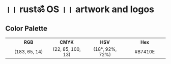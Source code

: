 # ।। rustॐ OS ।। artwork and logos

## Color Palette

<table style="text-align:center">
	<tr>
		<th></th>
		<th width="175">RGB</th>
		<th width="175">CMYK</th>
		<th width="175">HSV</th>
		<th width="175">Hex</th>
	</tr>
		<td><img src="./other/B7410E.svg" width="20"></td>
		<td>(183, 65, 14)</td>
		<td>(22, 85, 100, 13)</td>
		<td>(18°, 92%, 72%)</td>
		<td>#B7410E</td>
	</tr>
</table>
